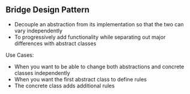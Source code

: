 Bridge Design Pattern
---------------------
 * Decouple an abstraction from its implementation so that the two can vary independently
 * To progressively add functionality while separating out major differences with abstract classes

Use Cases:
 * When you want to be able to change both abstractions and concrete classes independently
 * When you want the first abstract class to define rules
 * The concrete class adds additional rules
